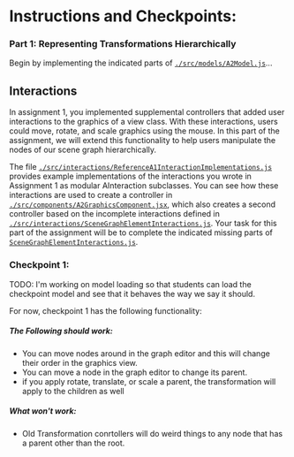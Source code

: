 # Instructions and Checkpoints:

### Part 1: Representing Transformations Hierarchically 
Begin by implementing the indicated parts of [`./src/models/A2Model.js`](./src/models/A2Model.js)...

## Interactions
In assignment 1, you implemented supplemental controllers that added user interactions to the graphics
of a view class. With these interactions, users could move, rotate, and scale graphics using the mouse.
In this part of the assignment, we will extend this functionality to help users manipulate the nodes of our scene graph hierarchically. 

The file [`./src/interactions/ReferenceA1InteractionImplementations.js`](./src/interactions/ReferenceA1InteractionImplementations.js) provides example implementations of the interactions you wrote in Assignment 1 as modular AInteraction subclasses. You can see how these interactions are used to create a controller in [`./src/components/A2GraphicsComponent.jsx`](./src/components/A2GraphicsComponent.jsx), which also creates a second controller based on the incomplete interactions defined in [`./src/interactions/SceneGraphElementInteractions.js`](./src/interactions/SceneGraphElementInteractions.js). Your task for this part of the assignment will be to complete the indicated missing parts of [`SceneGraphElementInteractions.js`](./src/interactions/SceneGraphElementInteractions.js). 



### Checkpoint 1:
TODO: I'm working on model loading so that students can load the checkpoint model and see that it behaves the way we say it should.

For now, checkpoint 1 has the following functionality:

##### The Following should work:
- You can move nodes around in the graph editor and this will change their order in the graphics view.
- You can move a node in the graph editor to change its parent.
- if you apply rotate, translate, or scale a parent, the transformation will apply to the children as well

##### What won't work: 
- Old Transformation conrtollers will do weird things to any node that has a parent other than the root.
 
 